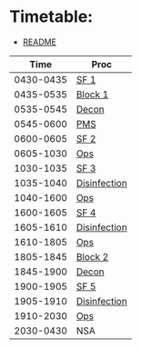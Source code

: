 # Timetable: 

* [README](./README.md)

| Time       | Proc                              |
|------------|-----------------------------------|
| 0430-0435 | [SF 1](./sf-1.md) |
| 0435-0535 | [Block 1](./block-1.md) |
| 0535-0545 | [Decon](./decon.md) |
| 0545-0600 | [PMS](./pms.md) |
| 0600-0605 | [SF 2](./sf-2.md) |
| 0605-1030 | [Ops](./ops.md) |
| 1030-1035 | [SF 3](./sf-3.md) |
| 1035-1040 | [Disinfection](./disinfection.md) |
| 1040-1600 | [Ops](./ops.md) |
| 1600-1605 | [SF 4](./sf-4.md) |
| 1605-1610 | [Disinfection](./disinfection.md) |
| 1610-1805 | [Ops](./ops.md) |
| 1805-1845 | [Block 2](./block-2.md) |
| 1845-1900 | [Decon](./decon.md) |
| 1900-1905 | [SF 5](./sf-5.md) |
| 1905-1910 | [Disinfection](./disinfection.md) |
| 1910-2030 | [Ops](./ops.md) |
| 2030-0430 | NSA |